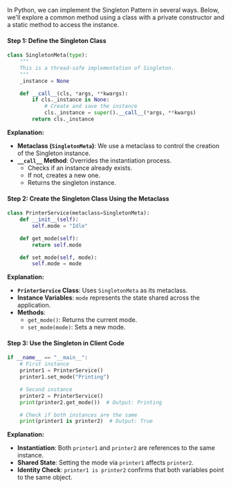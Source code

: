
In Python, we can implement the Singleton Pattern in several ways. Below, we'll explore a common method using a class with a private constructor and a static method to access the instance.

#### **Step 1: Define the Singleton Class**

```python
class SingletonMeta(type):
    """
    This is a thread-safe implementation of Singleton.
    """
    _instance = None

    def __call__(cls, *args, **kwargs):
        if cls._instance is None:
            # Create and save the instance
            cls._instance = super().__call__(*args, **kwargs)
        return cls._instance
```

**Explanation:**

- **Metaclass (`SingletonMeta`)**: We use a metaclass to control the creation of the Singleton instance.
- **`__call__` Method**: Overrides the instantiation process.
  - Checks if an instance already exists.
  - If not, creates a new one.
  - Returns the singleton instance.

#### **Step 2: Create the Singleton Class Using the Metaclass**

```python
class PrinterService(metaclass=SingletonMeta):
    def __init__(self):
        self.mode = "Idle"

    def get_mode(self):
        return self.mode

    def set_mode(self, mode):
        self.mode = mode
```

**Explanation:**

- **`PrinterService` Class**: Uses `SingletonMeta` as its metaclass.
- **Instance Variables**: `mode` represents the state shared across the application.
- **Methods**:
  - `get_mode()`: Returns the current mode.
  - `set_mode(mode)`: Sets a new mode.

#### **Step 3: Use the Singleton in Client Code**

```python
if __name__ == "__main__":
    # First instance
    printer1 = PrinterService()
    printer1.set_mode("Printing")

    # Second instance
    printer2 = PrinterService()
    print(printer2.get_mode())  # Output: Printing

    # Check if both instances are the same
    print(printer1 is printer2)  # Output: True
```

**Explanation:**

- **Instantiation**: Both `printer1` and `printer2` are references to the same instance.
- **Shared State**: Setting the mode via `printer1` affects `printer2`.
- **Identity Check**: `printer1 is printer2` confirms that both variables point to the same object.
